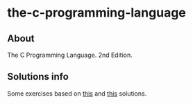 # the-c-programming-language

## About

The C Programming Language. 2nd Edition.

## Solutions info

Some exercises based on [this](https://github.com/gleesik/the-c-programming-language-2nd-edition-solutions) and [this](http://www.learntosolveit.com/index.html) solutions.

